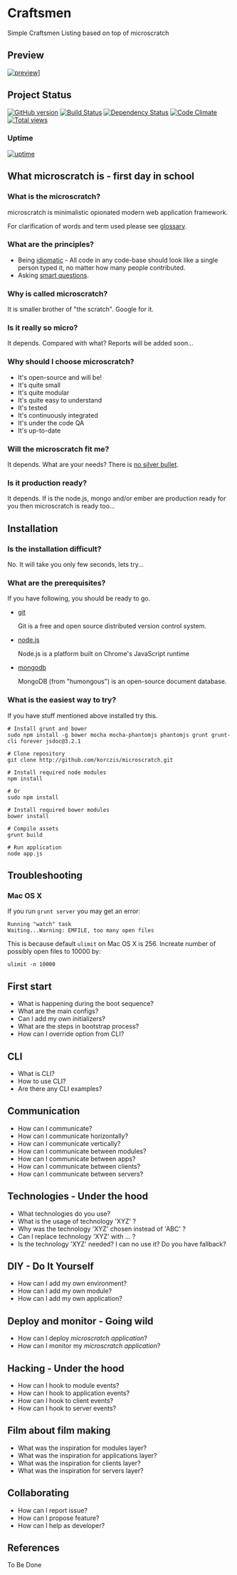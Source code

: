 # Craftsmen

Simple Craftsmen Listing based on top of microscratch

## Preview

[![preview](http://imageshack.com/a/img841/4659/lbcg.png)](http://craftsmen.apollocrawler.com)]

## Project Status

[![GitHub version](https://badge.fury.io/gh/korczis%2Fmicroscratch.png)](http://badge.fury.io/gh/korczis%2Fmicroscratch)
[![Build Status](https://travis-ci.org/ApolloCrawler/microscratch.png?branch=master)](https://travis-ci.org/ApolloCrawler/microscratch)
[![Dependency Status](https://gemnasium.com/korczis/microscratch.png)](https://gemnasium.com/korczis/microscratch)
[![Code Climate](https://codeclimate.com/repos/52eeccb869568029a80003ff/badges/3fd9b15792ebb7277355/gpa.png)](https://codeclimate.com/repos/52eeccb869568029a80003ff/feed)
[![Total views](https://sourcegraph.com/api/repos/github.com/ApolloCrawler/microscratch/counters/views.png)](https://sourcegraph.com/github.com/ApolloCrawler/microscratch) 

### Uptime

[![uptime](https://share.pingdom.com/banners/f06c9d22)](http://stats.pingdom.com/49gq27kjt2mp/1103301)
## What microscratch is - first day in school

### What is the microscratch?

  microscratch is minimalistic opionated modern web application framework.
  
  For clarification of words and term used please see [glossary](https://github.com/korczis/microscratch/blob/master/GLOSSARY.md).

### What are the principles?

 * Being [idiomatic](https://github.com/rwaldron/idiomatic.js) - All code in any code-base should look like a single person typed it, no matter how many people contributed.
 * Asking [smart questions](http://www.catb.org/~esr/faqs/smart-questions.html).
   
### Why is called microscratch?

  It is smaller brother of "the scratch". Google for it.

### Is it really so micro?
   
  It depends. Compared with what? Reports will be added soon...

### Why should I choose microscratch?

  - It's open-source and will be!
  - It's quite small
  - It's quite modular
  - It's quite easy to understand
  - It's tested
  - It's continuously integrated
  - It's under the code QA
  - It's up-to-date
  
### Will the microscratch fit me?

  It depends. What are your needs? There is [no silver bullet](http://en.wikipedia.org/wiki/No_Silver_Bullet). 

### Is it production ready?

  It depends. If is the node.js, mongo and/or ember are production ready for you then microscratch is ready too...
  
## Installation

### Is the installation difficult?

  No. It will take you only few seconds, lets try...
  
### What are the prerequisites?

  If you have following, you should be ready to go.
  
  - [git](http://git-scm.com/)
    
    Git is a free and open source distributed version control system.

  - [node.js](http://nodejs.org/)

    Node.js is a platform built on Chrome's JavaScript runtime
    
  - [mongodb](http://www.mongodb.org/)
  
    MongoDB (from "humongous") is an open-source document database.
  
### What is the easiest way to try?

  If you have stuff mentioned above installed try this.
  
  ```
  # Install grunt and bower
  sudo npm install -g bower mocha mocha-phantomjs phantomjs grunt grunt-cli forever jsdoc@3.2.1
  
  # Clone repository
  git clone http://github.com/korczis/microscratch.git
  
  # Install required node modules
  npm install
  
  # Or
  sudo npm install
  
  # Install required bower modules
  bower install
  
  # Compile assets
  grunt build
  
  # Run application
  node app.js
  ```

## Troubleshooting

### Mac OS X

If you run `grunt server` you may get an error:

	Running "watch" task
	Waiting...Warning: EMFILE, too many open files

This is because default `ulimit` on Mac OS X is 256. Increate number of possibly open files to 10000 by:

	ulimit -n 10000

## First start

  - What is happening during the boot sequence?
  - What are the main configs?
  - Can I add my own initializers?
  - What are the steps in bootstrap process?
  - How can I override option from CLI?

## CLI

  - What is CLI?
  - How to use CLI?
  - Are there any CLI examples?

## Communication

- How can I communicate?
- How can I communicate horizontally?
- How can I communicate vertically?
- How can I communicate between modules?
- How can I communicate between apps?
- How can I communicate between clients?
- How can I communicate between servers?

## Technologies - Under the hood

- What technologies do you use?
- What is the usage of technology 'XYZ' ?
- Why was the technology 'XYZ' chosen instead of 'ABC' ?
- Can I replace technology 'XYZ' with ... ?
- Is the technology 'XYZ' needed? I can no use it? Do you have fallback?

## DIY - Do It Yourself 

- How can I add my own environment?
- How can I add my own module?
- How can I add my own application?

## Deploy and monitor - Going wild 
- How can I deploy *microscratch application*?
- How can I monitor my *microscratch application*?
 
## Hacking - Under the hood

- How can I hook to module events?
- How can I hook to application events?
- How can I hook to client events?
- How can I hook to server events?

## Film about film making

- What was the inspiration for modules layer?
- What was the inspiration for applications layer?
- What was the inspiration for clients layer?
- What was the inspiration for servers layer?

## Collaborating 

- How can I report issue?
- How can I propose feature?
- How can I help as developer?

## References
  
  To Be Done
